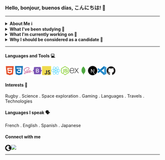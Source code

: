 ### Hello, bonjour, buenos días, こんにちは! 👋

---

<details>
  <summary> <b>About&nbsp;Me&nbsp;ℹ️&nbsp;</b></summary>
  <br/>

Currently studying web development on my own and planning on applying for my first role as a junior developer in early 2022. I started studying web development part-time, after work and during my weekends, in May 2020. And a year later, I quit my job to study web development full time.

Originally, I started out as a musician and a guitar teacher, and I played in a relatively busy rock band for 10 years. During my years in the band, I also worked in food retail, finance, customer service and sales either as a manager, a salesman or as a customer and support advisor.

After turning for good the music chapter of my life at the end of 2019, the need for a career change, creativity and learning new things led me to studying web development.
</details>
  
<details>
  <summary> <b>What I've been studying 🌱</b></summary>
  <br/>
  
At first I wanted to focus on only studying HTML, CSS, Sass and JavaScript, but the more I've been learning the more I discovered new things and developed a genuine interest for frontend and backend technologies such as React, NodeJS, APIs and the MERN stack in general. 
</details>

<details>
  <summary> <b>What I'm currently working on 🔨</b></summary>
  <br/>
  
In order to apply for my first role as a junior developer soon, I'm currently working on my own website to list all the projects I've created. I'm also building a few more MERN projects to include on my portfolio and website, and I'm hoping to finish working very soon on the social media app I've been building! 
</details>

<details>
  <summary> <b>Why I should be considered as a candidate 🙂</b></summary>
  <br/>

Despite not having a degree in computer science nor any professional experience in this field yet, I compensate with a lifetime training in discovering and self-learning new things as well as adapting quickly to new situations and roles, and I believe this is one of the core skills of being a developer. I also consider myself as being adaptable, determined, resilient, rigorous and details and processes oriented.

Finally, I'm used to working remotely or on site, on my own or as part of a team and I'm happy to relocate to anywhere in the UK to better suit the needs of a role.
</details>

---

#### Languages and Tools 💻

<img align="left" width="30px" src="https://github.com/devicons/devicon/blob/master/icons/html5/html5-plain.svg"/>
<img align="left" width="30px" src="https://github.com/devicons/devicon/blob/master/icons/css3/css3-plain.svg"/>
<img align="left" width="30px" src="https://github.com/devicons/devicon/blob/master/icons/sass/sass-original.svg"/>
<img align="left" width="30px" src="https://github.com/devicons/devicon/blob/master/icons/bootstrap/bootstrap-plain.svg"/>
<img align="left" width="30px" src="https://github.com/devicons/devicon/blob/master/icons/javascript/javascript-original.svg"/>
<img align="left" width="30px" src="https://github.com/devicons/devicon/blob/master/icons/react/react-original.svg"/>
<img align="left" width="30px" src="https://github.com/devicons/devicon/blob/master/icons/nodejs/nodejs-plain.svg"/>
<img align="left" width="30px" src="https://github.com/devicons/devicon/blob/master/icons/express/express-original.svg"/>
<img align="left" width="30px" src="https://github.com/devicons/devicon/blob/master/icons/mongodb/mongodb-plain.svg"/>
<img align="left" width="30px" src="https://github.com/devicons/devicon/blob/master/icons/nextjs/nextjs-original.svg"/>
<img align="left" width="30px" src="https://github.com/devicons/devicon/blob/master/icons/vscode/vscode-original.svg"/>
<img align="left" width="30px" src="https://github.com/devicons/devicon/blob/master/icons/github/github-original.svg"/>
<br>
<br>


#### Interests 🧠
  Rugby
  . Science
  . Space exploration
  . Gaming
  . Languages
  . Travels
  . Technologies
  <br>
 
  
#### Languages I speak 🗣️ 
  French
  . English
  . Spanish
  . Japanese
  <br>
 

#### Connect with me 
[<img align="left" width="20px" src="https://raw.githubusercontent.com/iconic/open-iconic/master/svg/globe.svg" />]()
[<img align="left" width="20px" src="https://cdn.jsdelivr.net/npm/simple-icons@v3/icons/linkedin.svg" />](https://www.linkedin.com/in/alex-fourmy/)
<br>

---
